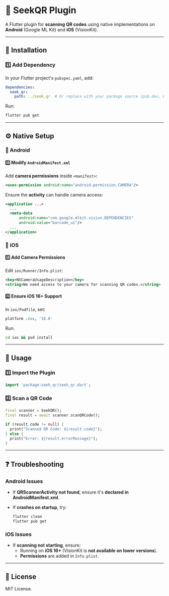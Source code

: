 # 📌 SeekQR Plugin

A Flutter plugin for **scanning QR codes** using native implementations on **Android** (Google ML Kit) and **iOS** (VisionKit).

---

## 🚀 Installation

### 1️⃣ Add Dependency

In your Flutter project's `pubspec.yaml`, add:

```yaml
dependencies:
  seek_qr:
    path: ../seek_qr  # Or replace with your package source (pub.dev, GitHub, etc.)
```

Run:

```sh
flutter pub get
```

---

## ⚙️ Native Setup

### 📌 Android

#### 1️⃣ Modify `AndroidManifest.xml`

Add **camera permissions** inside `<manifest>`:

```xml
<uses-permission android:name="android.permission.CAMERA"/>
```

Ensure the **activity** can handle camera access:

```xml
<application ...>
  ...
  <meta-data
      android:name="com.google.mlkit.vision.DEPENDENCIES"
      android:value="barcode_ui"/>
  ...
</application>

```

### 📌 iOS

#### 1️⃣ Add Camera Permissions

Edit `ios/Runner/Info.plist`:

```xml
<key>NSCameraUsageDescription</key>
<string>We need access to your camera for scanning QR codes.</string>
```

#### 2️⃣ Ensure iOS 16+ Support

In `ios/Podfile`, set:

```ruby
platform :ios, '16.0'
```

Run:

```sh
cd ios && pod install
```

---

## 📜 Usage

### 1️⃣ Import the Plugin

```dart
import 'package:seek_qr/seek_qr.dart';
```

### 2️⃣ Scan a QR Code

```dart
final scanner = SeekQR();
final result = await scanner.scanQRCode();

if (result.code != null) {
  print("Scanned QR Code: ${result.code}");
} else {
  print("Error: ${result.errorMessage}");
}
```

---

## ❓ Troubleshooting

### Android Issues

- If **QRScannerActivity not found**, ensure it's **declared in AndroidManifest.xml**.
- If **crashes on startup**, try:

  ```sh
  flutter clean
  flutter pub get
  ```

### iOS Issues

- If **scanning not starting**, ensure:
  - Running on **iOS 16+** (VisionKit is **not available on lower versions**).
  - **Permissions** are added in `Info.plist`.

---

## 📌 License

MIT License.
